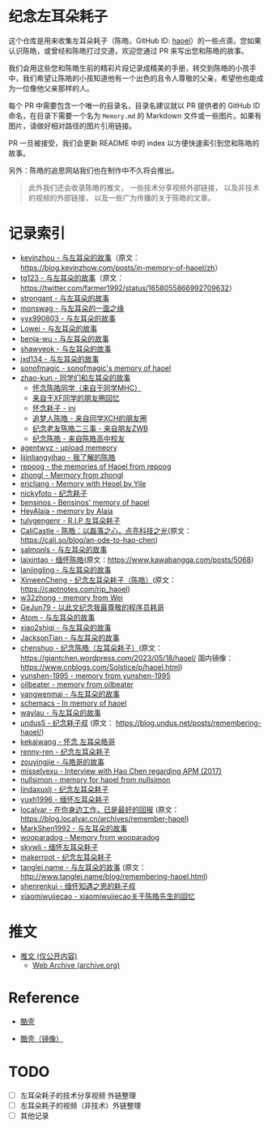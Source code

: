 # 纪念左耳朵耗子

这个仓库是用来收集左耳朵耗子（陈皓，GitHub ID: [haoel](https://github.com/haoel)）的一些点滴，您如果认识陈皓，或曾经和陈皓打过交道，欢迎您通过 PR 来写出您和陈皓的故事。

我们会用这些您和陈皓生前的精彩片段记录成精美的手册，转交到陈皓的小孩手中，我们希望让陈皓的小孩知道他有一个出色的且令人尊敬的父亲，希望他也能成为一位像他父亲那样的人。

每个 PR 中需要包含一个唯一的目录名，目录名建议就以 PR 提供者的 GitHub ID 命名，在目录下需要一个名为 `Memory.md` 的 Markdown 文件或一些图片。如果有图片，请做好相对路径的图片引用链接。

PR 一旦被接受，我们会更新 README 中的 index 以方便快速索引到您和陈皓的故事。

另外：陈皓的追思网站我们也在制作中不久将会推出。

> 此外我们还会收录陈皓的推文， 一些技术分享视频外部链接， 以及非技术的视频的外部链接， 以及一些广为传播的关于陈皓的文章。

# 记录索引

- [kevinzhou - 与左耳朵的故事](./kevinzhow/Memory.MD)（原文：<https://blog.kevinzhow.com/posts/in-memory-of-haoel/zh>）
- [tg123 - 与左耳朵的故事](./tg123/Memory.MD)（原文：<https://twitter.com/farmer1992/status/1658055866992709632>）
- [strongant - 与左耳朵的故事](./strongant/Memory.MD)
- [monswag - 与左耳朵的一面之缘](./monswag/Memory.MD)
- [yyx990803 - 与左耳朵的故事](./yyx990803/Memory.md)
- [Lowei - 与左耳朵的故事](./Lowei/Memory.MD)
- [benja-wu - 与左耳朵的故事](./benja-wu/Memory.MD)
- [shawyeok - 与左耳朵的故事](./shawyeok/Memory.md)
- [jxd134 - 与左耳朵的故事](./jxd134/Memory.MD)
- [sonofmagic - sonofmagic's memory of haoel](./sonofmagic/Memory.md)
- [zhao-kun - 同学们和左耳朵的故事](./zhao-kun/Memory.MD)
  - [怀念陈皓同学（来自于同学MHC）](./zhao-kun/Memory.MD#怀念陈皓同学-来自同学mhc)
  - [来自于XF同学的朋友圈回忆](./zhao-kun/Memory.MD#来自与同学xf的朋友圈回忆)
  - [怀念耗子 - jnj](./zhao-kun/Memory.MD#怀念耗子jnj)
  - [追梦人陈皓 - 来自同学XCH的朋友圈](./zhao-kun/Memory.MD#追梦人陈皓)
  - [纪念老友陈皓二三事 - 来自朋友ZWB](./zhao-kun/Memory.MD#纪念老友陈皓二三事)
  - [纪念陈皓 - 来自陈皓高中校友](./zhao-kun/Memory.MD#纪念陈皓)
- [agentwyz - upload memeory](./agentwyz/memeory.md)
- [lijinliangyihao  - 我了解的陈皓](./lijinliangyihao/Memory.MD)
- [repoog - the memories of Haoel from repoog](./repoog/Memory.MD)
- [zhongl - Mermory from zhongl](./zhongl/Memory.MD)
- [ericliang - Memory with Heoel by Yile](./ericliang/Memory.MD)
- [nickyfoto - 纪念耗子](./nickyfoto/Memory.MD)
- [bensinos - Bensinos' memory of haoel](./bensinos/Memory.MD)
- [HeyAlaia - memory by Alaia](./HeyAlaia/Memory.md)
- [tulvgengenr - R.I.P 左耳朵耗子](./tulvgengenr/Memory.MD)
- [CaliCastle - 陈皓：以磊落之心，点亮科技之光](./CaliCastle/Memory.md)(原文：<https://cali.so/blog/an-ode-to-hao-chen>)
- [salmonls - 与左耳朵的故事](./salmonls/Memory.MD)
- [laixintao - 缅怀陈皓](./laixintao/Mermory.MD)(原文：<https://www.kawabangga.com/posts/5068>)
- [lanjingling - 与左耳朵的故事](./lanjingling/Memory.md)
- [XinwenCheng - 纪念左耳朵耗子（陈皓）](./XinwenCheng/Memory.MD)(原文：<https://captnotes.com/rip_haoel>)
- [w32zhong - memory from Wei](./w32zhong/Memory.md)
- [GeJun79 - 以此文纪念我最尊敬的程序员耗哥](./GeJun79/Memory.MD)
- [Atom - 与左耳朵的故事](./Atom/Memory.MD)
- [xiao2shiqi - 与左耳朵的故事](./xiao2shiqi/Memory.MD)
- [JacksonTian - 与左耳朵的故事](./JacksonTian/Memory.md)
- [chenshuo - 纪念陈皓（左耳朵耗子）](./chenshuo/Memory.md)(原文：<https://giantchen.wordpress.com/2023/05/18/haoel/> 国内镜像：<https://www.cnblogs.com/Solstice/p/haoel.html>)
- [yunshen-1995 - memory from yunshen-1995](./yunshen-1995/Memory.MD)
- [oilbeater - memory from oilbeater](./oilbeater/Memory.md)
- [yangwenmai - 与左耳朵的故事](./yangwenmai/memory.md)
- [schemacs -  In memory of haoel](./schemacs/Memory.MD)
- [waylau - 与左耳朵的故事](./waylau/Memory.md) 
- [undus5 - 纪念耗子叔](./undus5/Memory.md) (原文： <https://blog.undus.net/posts/remembering-haoel/>)
- [kekaiwang - 怀念 左耳朵皓哥](./kekaiwang/Memory.md)
- [renny-ren - 纪念左耳朵耗子](./renny-ren/Memory.md)
- [zouyingjie - 与皓哥的故事](./zouyingjie/Memory.MD)
- [misselvexu - Interview with Hao Chen regarding APM (2017)](./misselvexu/Memory.md)
- [nullsimon - memory for haoel from nullsimon](./nullsimon/Memory.md)
- [lindaxuxlj - 纪念左耳朵耗子](./lindaxuxlj/Memory.MD)
- [yuxh1996 - 缅怀左耳朵耗子](./yuxh1996/Memory.md)
- [localvar - 在你身边工作，已是最好的回报](./localvar/Memory.md) (原文：<https://blog.localvar.cn/archives/remember-haoel>)
- [MarkShen1992 - 与左耳朵的故事](./MarkShen1992/Memory.md)
- [wooparadog - Memory from wooparadog](./wooparadog/Memory.md)
- [skywli - 缅怀左耳朵耗子](./skywli/Memory.md)
- [makerroot - 纪念左耳朵耗子](./makerroot/Memory.md)
- [tanglei.name - 与左耳朵的故事](./tl3shi/Memory.md) (原文：<http://www.tanglei.name/blog/remembering-haoel.html>)
- [shenrenkui - 缅怀知遇之恩的耗子叔](./shenrenkui/Memory.MD)
- [xiaomiwujiecao - xiaomiwujiecao关于陈皓先生的回忆](./xiaomiwujiecao/memory.md)

# 推文
- [推文 (仅公开内容)](./Tweets/)
  - [Web Archive (archive.org)](https://archive.org/details/haoel_tweets)

# Reference

- [酷壳](https://coolshell.cn)

- [酷壳（镜像）](https://coolshell.org)
# TODO

- [ ] 左耳朵耗子的技术分享视频 外链整理
- [ ] 左耳朵耗子的视频（非技术）外链整理
- [ ] 其他记录
